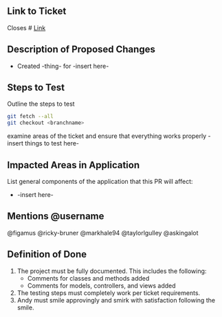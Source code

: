 ## Link to Ticket
Closes # [Link](https://github.com/NSS-Therapeutic-Raccoons/BangazonSite/issues/1)

## Description of Proposed Changes
- Created -thing- for -insert here-


## Steps to Test

Outline the steps to test

```sh
git fetch --all
git checkout <branchname>
```

examine areas of the ticket and ensure that everything works properly
-insert things to test here-


## Impacted Areas in Application

List general components of the application that this PR will affect:

* -insert here-

## Mentions @username

@figamus
@ricky-bruner
@markhale94
@taylorlgulley
@askingalot

## Definition of Done

1. The project must be fully documented. This includes the following:
	* Comments for classes and methods added
	* Comments for models, controllers, and views added
2. The testing steps must completely work per ticket requirements.
3. Andy must smile approvingly and smirk with satisfaction following the smile.